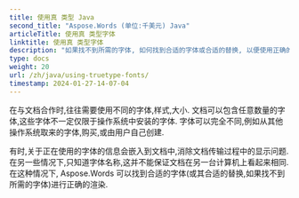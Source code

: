```yaml
---
title: 使用真 类型 Java
second_title: "Aspose.Words (单位:千美元) Java"
articleTitle: 使用真 类型字体
linktitle: 使用真 类型字体
description: "如果找不到所需的字体, 如何找到合适的字体或合适的替换, 以便使用正确的渲染 Aspose.Words (单位:千美元) Java。 。 。 。"
type: docs
weight: 20
url: /zh/java/using-truetype-fonts/
timestamp: 2024-01-27-14-07-04
---
```


在与文档合作时,往往需要使用不同的字体,样式,大小. 文档可以包含任意数量的字体,这些字体不一定仅限于操作系统中安装的字体. 字体可以完全不同,例如从其他操作系统取来的字体,购买,或由用户自己创建.

有时,关于正在使用的字体的信息会嵌入到文档中,消除文档传输过程中的显示问题. 在另一些情况下,只知道字体名称,这并不能保证文档在另一台计算机上看起来相同. 在这种情况下, Aspose.Words 可以找到合适的字体(或其合适的替换,如果找不到所需的字体)进行正确的渲染.
